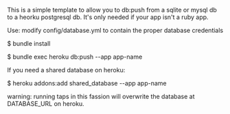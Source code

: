 This is a simple template to allow you to db:push from a sqlite or mysql db to a heorku postgresql db. It's only needed if your app isn't a ruby app.

Use:
modify config/database.yml to contain the proper database credentials

$ bundle install

$ bundle exec heroku db:push --app app-name

If you need a shared database on heroku:

$ heroku addons:add shared_database --app app-name

warning: running taps in this fassion will overwrite the database at DATABASE_URL on heroku.


